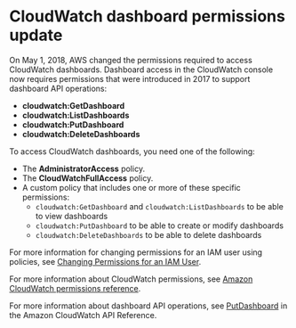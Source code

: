 # CloudWatch dashboard permissions update<a name="dashboard-permissions-update"></a>

On May 1, 2018, AWS changed the permissions required to access CloudWatch dashboards\. Dashboard access in the CloudWatch console now requires permissions that were introduced in 2017 to support dashboard API operations:
+ **cloudwatch:GetDashboard**
+ **cloudwatch:ListDashboards**
+ **cloudwatch:PutDashboard**
+ **cloudwatch:DeleteDashboards**

To access CloudWatch dashboards, you need one of the following:
+ The **AdministratorAccess** policy\.
+ The **CloudWatchFullAccess** policy\.
+ A custom policy that includes one or more of these specific permissions:
  + `cloudwatch:GetDashboard` and `cloudwatch:ListDashboards` to be able to view dashboards
  + `cloudwatch:PutDashboard` to be able to create or modify dashboards
  + `cloudwatch:DeleteDashboards` to be able to delete dashboards

For more information for changing permissions for an IAM user using policies, see [Changing Permissions for an IAM User](https://docs.aws.amazon.com/IAM/latest/UserGuide/id_users_change-permissions.html)\.

For more information about CloudWatch permissions, see [Amazon CloudWatch permissions reference](permissions-reference-cw.md)\.

For more information about dashboard API operations, see [PutDashboard](https://docs.aws.amazon.com/AmazonCloudWatch/latest/APIReference/API_PutDashboard.html) in the Amazon CloudWatch API Reference\.